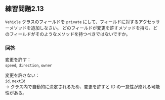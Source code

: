 ## 練習問題2.13

`Vehicle` クラスのフィールドを `private` にして、フィールドに対するアクセッサーメソッドを追加しなさい。
どのフィールドが変更を許すメソッドを持ち、どのフィールドがそのようなメソッドを持つべきではないですか。

### 回答

変更を許す：<br>
`speed`, `direction`, `owner`

変更を許さない：<br>
`id`, `nextId` <br>
→ クラス内で自動的に決定されるため、変更を許すと ID の一意性が崩れる可能性がある。